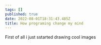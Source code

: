 ```yaml
---
tags: []
published: true
date: 2022-08-01T18:31:43.485Z
title: How programing change my mind
---
```

First of all i just sstarted drawing cool images
